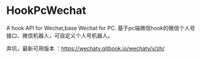 # HookPcWechat

A hook API for Wechat,base Wechat for PC. 基于pc端微信hook的微信个人号接口、微信机器人，可自定义个人号机器人。


弃坑，最新可用版本 ：https://wechaty.gitbook.io/wechaty/v/zh/

